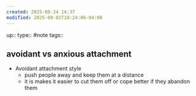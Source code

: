 ```yaml
---
created: 2025-08-24 14:37
modified: 2025-08-01T18:24:06-04:00
---
```

up::
type:: #note
tags::
## avoidant vs anxious attachment


- Avoidant attachment style
	- push people away and keep them at a distance
	- it is makes it easier to cut them off or cope better if they abandon them 